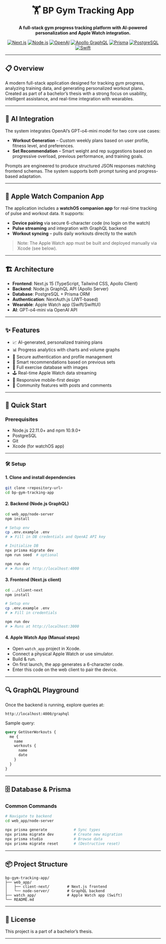 <div align="center">

# 🏋️ BP Gym Tracking App

**A full-stack gym progress tracking platform with AI-powered personalization and Apple Watch integration.**

[![Next.js](https://img.shields.io/badge/Next.js-15.0.3-black?style=flat-square&logo=next.js)](https://nextjs.org/)
[![Node.js](https://img.shields.io/badge/Node.js-339933?style=flat-square&logo=nodedotjs&logoColor=white)](https://nodejs.org/)
[![OpenAI](https://img.shields.io/badge/OpenAI-412991?style=flat-square&logo=openai&logoColor=white)](https://openai.com/)
[![Apollo GraphQL](https://img.shields.io/badge/Apollo-GraphQL-311C87?style=flat-square&logo=apollo-graphql)](https://www.apollographql.com/)
[![Prisma](https://img.shields.io/badge/Prisma-2D3748?style=flat-square&logo=prisma)](https://prisma.io/)
[![PostgreSQL](https://img.shields.io/badge/PostgreSQL-336791?style=flat-square&logo=postgresql&logoColor=white)](https://postgresql.org/)
[![Swift](https://img.shields.io/badge/Swift-FA7343?style=flat-square&logo=swift&logoColor=white)](https://developer.apple.com/swift/)

</div>

---

## 📋 Overview

A modern full-stack application designed for tracking gym progress, analyzing training data, and generating personalized workout plans. Created as part of a bachelor’s thesis with a strong focus on usability, intelligent assistance, and real-time integration with wearables.

---

## 🧠 AI Integration

The system integrates OpenAI’s GPT-o4-mini model for two core use cases:

- **Workout Generation** – Custom weekly plans based on user profile, fitness level, and preferences.
- **Set Recommendation** – Smart weight and rep suggestions based on progressive overload, previous performance, and training goals.

Prompts are engineered to produce structured JSON responses matching frontend schemas. The system supports both prompt tuning and progress-based adaptation.

---

## 📱 Apple Watch Companion App

The application includes a **watchOS companion app** for real-time tracking of pulse and workout data. It supports:

- **Device pairing** via secure 6-character code (no login on the watch)
- **Pulse streaming** and integration with GraphQL backend
- **Workout syncing** – pulls daily workouts directly to the watch

> Note: The Apple Watch app must be built and deployed manually via Xcode (see below).

---

## 🏗️ Architecture

- **Frontend**: Next.js 15 (TypeScript, Tailwind CSS, Apollo Client)
- **Backend**: Node.js GraphQL API (Apollo Server)
- **Database**: PostgreSQL + Prisma ORM
- **Authentication**: NextAuth.js (JWT-based)
- **Wearable**: Apple Watch app (Swift/SwiftUI)
- **AI**: GPT-o4-mini via OpenAI API

---

## ✨ Features

- 📈 AI-generated, personalized training plans
- 📊 Progress analytics with charts and volume graphs
- 🔐 Secure authentication and profile management
- 🧠 Smart recommendations based on previous sets
- 💪 Full exercise database with images
- 🕹️ Real-time Apple Watch data streaming
- 📱 Responsive mobile-first design
- 💬 Community features with posts and comments

---

## 🚀 Quick Start

### Prerequisites

- Node.js 22.11.0+ and npm 10.9.0+
- PostgreSQL
- Git
- Xcode (for watchOS app)

---

### 🛠️ Setup

#### 1. Clone and install dependencies

```bash
git clone <repository-url>
cd bp-gym-tracking-app
```

#### 2. Backend (Node.js GraphQL)

```bash
cd web_app/node-server
npm install

# Setup env
cp .env.example .env
# ➤ Fill in DB credentials and OpenAI API key

# Initialize DB
npx prisma migrate dev
npm run seed  # optional

npm run dev
# ➤ Runs at http://localhost:4000
```

#### 3. Frontend (Next.js client)

```bash
cd ../client-next
npm install

# Setup env
cp .env.example .env
# ➤ Fill in credentials

npm run dev
# ➤ Runs at http://localhost:3000
```

#### 4. Apple Watch App (Manual steps)

- Open `watch_app` project in Xcode.
- Connect a physical Apple Watch or use simulator.
- Build & run.
- On first launch, the app generates a 6-character code.
- Enter this code on the web client to pair the device.

---

## 🔍 GraphQL Playground

Once the backend is running, explore queries at:

```
http://localhost:4000/graphql
```

Sample query:

```graphql
query GetUserWorkouts {
  me {
    name
    workouts {
      name
      date
    }
  }
}
```

---

## 🗄️ Database & Prisma

### Common Commands

```bash
# Navigate to backend
cd web_app/node-server

npx prisma generate            # Sync types
npx prisma migrate dev         # Create new migration
npx prisma studio              # Browse data
npx prisma migrate reset       # (Destructive reset)
```

---

## 📦 Project Structure

```
bp-gym-tracking-app/
├── web_app/
│   ├── client-next/        # Next.js frontend
│   └── node-server/        # GraphQL backend
├── watch_app/              # Apple Watch app (Swift)
└── README.md
```

---

## 📜 License

This project is a part of a bachelor’s thesis.

---
